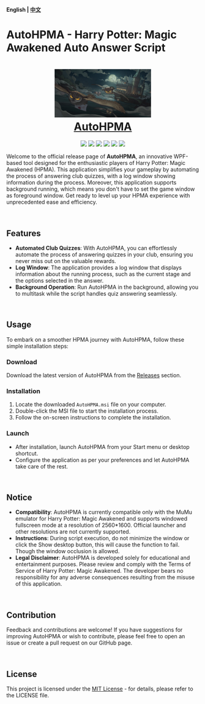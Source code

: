 
**English | [中文](README_ZH.md)**

# AutoHPMA - Harry Potter: Magic Awakened Auto Answer Script

<div align=center>
  <h1 align="center">
  <img src="https://github.com/FelixChristian011226/AutoHPMA/blob/master/AutoHPMA/Assets/hpma.png" width=50%>
  <br/>
  <a href="https://github.com/FelixChristian011226/AutoHPMA/blob/master/AutoHPMA">AutoHPMA</a>
  </h1>
</div>

<div align=center>
  <img src="https://img.shields.io/badge/build-passing-brightgreen">
  <img src="https://img.shields.io/github/languages/top/FelixChristian011226/AutoHPMA">
  <img src="https://img.shields.io/github/v/release/FelixChristian011226/AutoHPMA">
  <img src="https://img.shields.io/github/license/FelixChristian011226/AutoHPMA">
  <img src="https://img.shields.io/github/downloads/FelixChristian011226/AutoHPMA/total">
  <img src="https://img.shields.io/github/stars/FelixChristian011226/AutoHPMA">
</div>

Welcome to the official release page of **AutoHPMA**, an innovative WPF-based tool designed for the enthusiastic players of Harry Potter: Magic Awakened (HPMA). This application simplifies your gameplay by automating the process of answering club quizzes, with a log window showing information during the process. Moreover, this application supports background running, which means you don't have to set the game window as foreground window. Get ready to level up your HPMA experience with unprecedented ease and efficiency.

<br>

## Features

- **Automated Club Quizzes**: With AutoHPMA, you can effortlessly automate the process of answering quizzes in your club, ensuring you never miss out on the valuable rewards.
- **Log Window**: The application provides a log window that displays information about the running process, such as the current stage and the options selected in the answer. 
- **Background Operation**: Run AutoHPMA in the background, allowing you to multitask while the script handles quiz answering seamlessly.

<br>

## Usage

To embark on a smoother HPMA journey with AutoHPMA, follow these simple installation steps:

### Download

Download the latest version of AutoHPMA from the [Releases](https://github.com/YourGitHubUsername/AutoHPMA/releases) section.

### Installation

1. Locate the downloaded `AutoHPMA.msi` file on your computer.
2. Double-click the MSI file to start the installation process.
3. Follow the on-screen instructions to complete the installation.

### Launch

- After installation, launch AutoHPMA from your Start menu or desktop shortcut.
- Configure the application as per your preferences and let AutoHPMA take care of the rest.

<br>

## Notice

- **Compatibility**: AutoHPMA is currently compatible only with the MuMu emulator for Harry Potter: Magic Awakened and supports windowed fullscreen mode at a resolution of 2560*1600. Official launcher and other resolutions are not currently supported.
- **Instructions**: During script execution, do not minimize the window or click the Show desktop button, this will cause the function to fail. Though the window occlusion is allowed.
- **Legal Disclaimer**: AutoHPMA is developed solely for educational and entertainment purposes. Please review and comply with the Terms of Service of Harry Potter: Magic Awakened. The developer bears no responsibility for any adverse consequences resulting from the misuse of this application.

<br>

## Contribution

Feedback and contributions are welcome! If you have suggestions for improving AutoHPMA or wish to contribute, please feel free to open an issue or create a pull request on our GitHub page.

<br>

## License

This project is licensed under the [MIT License](https://github.com/FelixChristian011226/AutoHPMA/blob/master/LICENSE) - for details, please refer to the LICENSE file.
